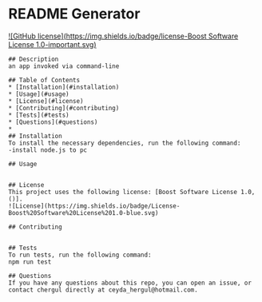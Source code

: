 
  
  # README Generator
  [![GitHub license](https://img.shields.io/badge/license-Boost Software License 1.0-important.svg)](https://github.com/chergul)

    ## Description
    an app invoked via command-line

    ## Table of Contents
    * [Installation](#installation)
    * [Usage](#usage)
    * [License](#license)
    * [Contributing](#contributing)
    * [Tests](#tests)
    * [Questions](#questions)
    * 
    ## Installation
    To install the necessary dependencies, run the following command:
    -install node.js to pc

    ## Usage
    

    ## License
    This project uses the following license: [Boost Software License 1.0, ()].
    ![License](https://img.shields.io/badge/License-Boost%20Software%20License%201.0-blue.svg)

    ## Contributing
    

    ## Tests
    To run tests, run the following command:
    npm run test 

    ## Questions
    If you have any questions about this repo, you can open an issue, or contact chergul directly at ceyda_hergul@hotmail.com.
    